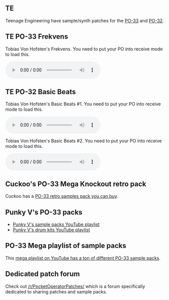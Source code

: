 ## TE

Teenage Engineering have sample/synth patches for the [PO-33](https://teenage.engineering/downloads/po-33) and [PO-32](https://teenage.engineering/downloads/po-32).

## TE PO-33 Frekvens

Tobias Von Hofsten's Frekvens. You need to put your PO into receive mode to load this.

<audio src="https://teenage.engineering/_img/5e454633fda17e000475bb1c_original.wav" controls></audio>

## TE PO-32 Basic Beats

Tobias Von Hofsten's Basic Beats #1. You need to put your PO into receive mode to load this.

<audio src="https://teenage.engineering/_img/5e7b3be8c8229c0004138e68_original.wav" controls></audio>

Tobias Von Hofsten's Basic Beats #2. You need to put your PO into receive mode to load this.

<audio src="https://teenage.engineering/_img/5e7b3e15c8229c0004138e6f_original.wav" controls></audio>

## Cuckoo's PO-33 Mega Knockout retro pack

Cuckoo has a [PO-33 retro samples pack you can buy](https://gumroad.com/cuckoo?sort=newest#xslvS).

## Punky V's PO-33 packs

 * [Punky V's sample packs YouTube playlist](https://punkyv4n.me/po-33-sample-packs)
 * [Punky V's drum kits YouTube playlist](https://punkyv4n.me/po-33-drum-kits)

## PO-33 Mega playlist of sample packs

This [mega playlist on YouTube has a ton of different PO-33 sample packs](https://www.youtube.com/playlist?list=PLy4aX2KgO-KJtastnQmTuhZg-VlocWWHN).

## Dedicated patch forum

Check out [/r/PocketOperatorPatches/](https://www.reddit.com/r/PocketOperatorPatches/) which is a forum specifically dedicated to sharing patches and sample packs.

